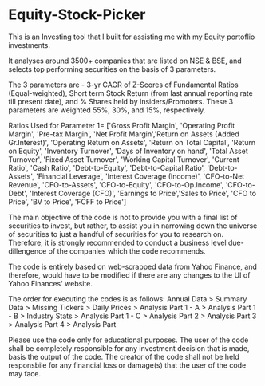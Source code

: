 # Equity-Stock-Picker
This is an Investing tool that I built for assisting me with my Equity portoflio investments.

It analyses around 3500+ companies that are listed on NSE & BSE, and selects top performing securities on the basis of 3 parameters.

The 3 parameters are - 3-yr CAGR of Z-Scores of Fundamental Ratios (Equal-weighted), Short term Stock Return (from last annual reporting rate till present date), and % Shares held by Insiders/Promoters. These 3 parameters are weighted 55%, 30%, and 15%, respectively.

Ratios Used for Parameter 1= ['Gross Profit Margin',	'Operating Profit Margin',	'Pre-tax Margin',	'Net Profit Margin','Return on Assets (Added Gr.Interest)',	'Operating Return on Assets',	'Return on Total Capital',	'Return on Equity', 'Inventory Turnover',	'Days of Inventory on hand', 'Total Asset Turnover',	'Fixed Asset Turnover',	'Working Capital Turnover',	'Current Ratio', 'Cash Ratio',	'Debt-to-Equity',	'Debt-to-Capital Ratio',	'Debt-to-Assets',	'Financial Leverage',	'Interest Coverage (Income)',	'CFO-to-Net Revenue',	'CFO-to-Assets',	'CFO-to-Equity',	'CFO-to-Op.Income',	'CFO-to-Debt',	'Interest Coverage (CFO)', 'Earnings to Price','Sales to Price',	'CFO to Price',	'BV to Price',	'FCFF to Price']

The main objective of the code is not to provide you with a final list of securities to invest, but rather, to assist you in narrowing down the universe of securities to just a handful of securities for you to research on. Therefore, it is strongly recommended to conduct a business level due-dillengence of the companies which the code recommends. 

The code is entirely based on web-scrapped data from Yahoo Finance, and therefore, would have to be modified if there are any changes to the UI of Yahoo Finances' website.

The order for executing the codes is as follows: Annual Data > Summary Data > Missing Tickers > Daily Prices > Analysis Part 1 - A > Analysis Part 1 - B > Industry Stats > Analysis Part 1 - C > Analysis Part 2 > Analysis Part 3 > Analysis Part 4 > Analysis Part

Please use the code only for educational purposes. The user of the code shall be completely responsible for any investment decision that is made, basis the output of the code. The creator of the code shall not be held responsbile for any financial loss or damage(s) that the user of the code may face.  

